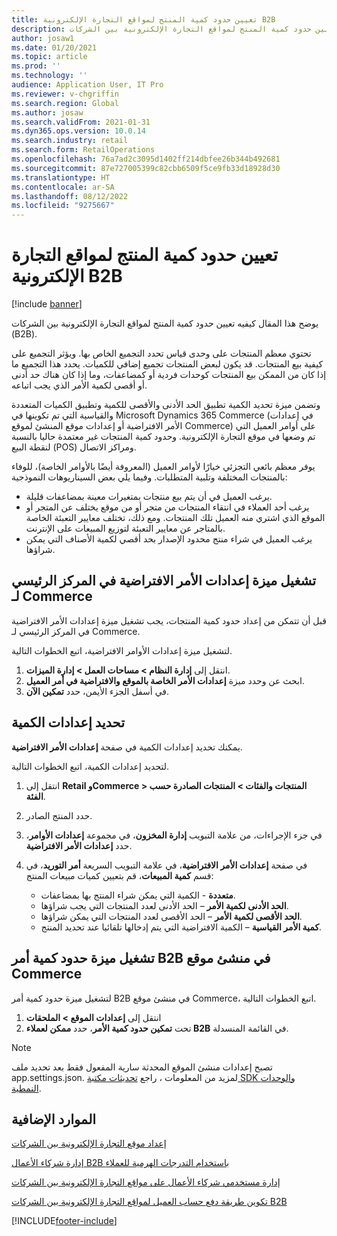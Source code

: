```yaml
---
title: تعيين حدود كمية المنتج لمواقع التجارة الإلكترونية B2B
description: يوضح هذا المقال كيفيه تعيين حدود كمية المنتج لمواقع التجارة الإلكترونية بين الشركات (B2B).
author: josaw1
ms.date: 01/20/2021
ms.topic: article
ms.prod: ''
ms.technology: ''
audience: Application User, IT Pro
ms.reviewer: v-chgriffin
ms.search.region: Global
ms.author: josaw
ms.search.validFrom: 2021-01-31
ms.dyn365.ops.version: 10.0.14
ms.search.industry: retail
ms.search.form: RetailOperations
ms.openlocfilehash: 76a7ad2c3095d1402ff214dbfee26b344b492681
ms.sourcegitcommit: 87e727005399c82cbb6509f5ce9fb33d18928d30
ms.translationtype: HT
ms.contentlocale: ar-SA
ms.lasthandoff: 08/12/2022
ms.locfileid: "9275667"
---
```

# <a name="set-product-quantity-limits-for-b2b-e-commerce-sites"></a>تعيين حدود كمية المنتج لمواقع التجارة الإلكترونية B2B

[!include [banner](../../includes/banner.md)]

يوضح هذا المقال كيفيه تعيين حدود كمية المنتج لمواقع التجارة الإلكترونية بين الشركات (B2B).

تحتوي معظم المنتجات على وحدى قياس تحدد التجميع الخاص بها. ويؤثر التجميع على كيفية بيع المنتجات. قد يكون لبعض المنتجات تجميع إضافي للكميات. يحدد هذا التجميع ما إذا كان من الممكن بيع المنتجات كوحدات فردية أو كمضاعفات، وما إذا كان هناك حد أدنى أو أقصى لكمية الأمر الذي يجب اتباعه.

وتضمن ميزة تحديد الكمية تطبيق الحد الأدنى والأقصى للكمية وتطبيق الكميات المتعددة والقياسية التي تم تكوينها في Microsoft Dynamics 365 Commerce (في إعدادات الأمر الافتراضية أو إعدادات موقع المنشئ لموقع Commerce) على أوامر العميل التي تم وضعها في موقع التجارة الإلكترونية. وحدود كمية المنتجات غير معتمدة حاليا بالنسبة لنقطة البيع (POS) ومراكز الاتصال.

يوفر معظم بائعي التجزئي خيارًا لأوامر العميل (المعروفة أيضًا بالأوامر الخاصة)، للوفاء بالمنتجات المختلفة وتلبية المتطلبات. وفيما يلي بعض السيناريوهات النموذجية:

- يرغب العميل في أن يتم بيع منتجات بمتغيرات معينة بمضاعفات قليلة.
- يرغب أحد العملاء في انتقاء المنتجات من متجر أو من موقع يختلف عن المتجر أو الموقع الذي اشتري منه العميل تلك المنتجات. ومع ذلك، تختلف معايير التعبئة الخاصة بالمتاجر عن معايير التعبئة لتوزيع المبيعات على الإنترنت.
- يرغب العميل في شراء منتج محدود الإصدار بحد أقصي لكمية الأصناف التي يمكن شراؤها.

## <a name="turn-on-the-default-order-settings-feature-in-commerce-headquarters"></a>تشغيل ميزة إعدادات الأمر الافتراضية في المركز الرئيسي لـ Commerce

قبل أن تتمكن من إعداد حدود كمية المنتجات، يجب تشغيل ميزة إعدادات الأمر الافتراضية في المركز الرئيسي لـ Commerce.

لتشغيل ميزة إعدادات الأوامر الافتراضية، اتبع الخطوات التالية.

1. انتقل إلى **إدارة النظام \> مساحات العمل \> إدارة الميزات**.
1. ابحث عن وحدد ميزة **إعدادات الأمر الخاصة بالموقع والافتراضية في أمر العميل**.
1. في أسفل الجزء الأيمن، حدد **تمكين الآن**. 

## <a name="define-quantity-settings"></a>تحديد إعدادات الكمية 

يمكنك تحديد إعدادات الكمية في صفحة **إعدادات الأمر الافتراضية**.

لتحديد إعدادات الكمية، اتبع الخطوات التالية. 

1. انتقل إلى **Retail وCommerce \> المنتجات والفئات \> المنتجات الصادرة حسب الفئة**.
1. حدد المنتج الصادر.
1. في جزء الإجراءات، من علامة التبويب **إدارة المخزون**، في مجموعة **إعدادات الأوامر**، حدد **إعدادات الأمر الافتراضية**. 
1. في صفحة **إعدادات الأمر الافتراضية**، في علامة التبويب السريعة **أمر التوريد**، في قسم **كمية المبيعات**، قم بتعيين كميات مبيعات المنتج:

    - **متعددة** - الكمية التي يمكن شراء المنتج بها بمضاعفات.
    - **الحد الأدنى لكمية الأمر** – الحد الأدنى لعدد المنتجات التي يجب شراؤها.
    - **الحد الأقصى لكمية الأمر** – الحد الأقصى لعدد المنتجات التي يمكن شراؤها.
    - **كمية الأمر القياسية** – الكمية الافتراضية التي يتم إدخالها تلقائيا عند تحديد المنتج.

## <a name="turn-on-the-b2b-order-quantity-limits-feature-in-commerce-site-builder"></a>تشغيل ميزة حدود كمية أمر B2B في منشئ موقع Commerce

لتشغيل ميزة حدود كمية أمر B2B في منشئ موقع Commerce، اتبع الخطوات التالية.

1. انتقل إلى **إعدادات الموقع \> الملحقات**
1. تحت **تمكين حدود كمية الأمر**، حدد **ممكن لعملاء B2B** في القائمة المنسدلة. 

> [!NOTE] 
> تصبح إعدادات منشئ الموقع المحدثة سارية المفعول فقط بعد تحديد ملف app.settings.json. لمزيد من المعلومات ، راجع [تحديثات مكتبة SDK والوحدات النمطية](../e-commerce-extensibility/sdk-updates.md#update-the-appsettingsjson-file).

## <a name="additional-resources"></a>الموارد الإضافية

[إعداد موقع التجارة الإلكترونية بين الشركات](set-up-b2b-site.md)

[إدارة شركاء الأعمال B2B باستخدام التدرجات الهرمية للعملاء](partners-customer-hierarchies.md)

[إدارة مستخدمي شركاء الأعمال على مواقع التجارة الإلكترونية بين الشركات](manage-b2b-users.md)

[تكوين طريقة دفع حساب العميل لمواقع التجارة الإلكترونية بين الشركات B2B](payment-method.md)


[!INCLUDE[footer-include](../../includes/footer-banner.md)]
